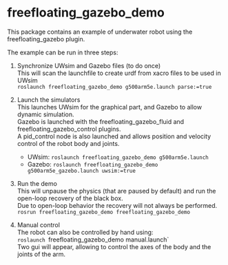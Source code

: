 freefloating_gazebo_demo
========================

This package contains an example of underwater robot using the freefloating_gazebo plugin.

The example can be run in three steps:

1. Synchronize UWsim and Gazebo files (to do once)  
    This will scan the launchfile to create urdf from xacro files to be used in UWsim  
    `roslaunch freefloating_gazebo_demo g500arm5e.launch parse:=true`

2. Launch the simulators  
    This launches UWsim for the graphical part, and Gazebo to allow dynamic simulation.  
    Gazebo is launched with the freefloating_gazebo_fluid and freefloating_gazebo_control plugins.  
    A pid_control node is also launched and allows position and velocity control of the robot body and joints.  
    - UWsim: `roslaunch freefloating_gazebo_demo g500arm5e.launch`  
    - Gazebo: `roslaunch freefloating_gazebo_demo g500arm5e_gazebo.launch uwsim:=true`
    
3. Run the demo  
    This will unpause the physics (that are paused by default) and run the open-loop recovery of the black box.  
    Due to open-loop behavior the recovery will not always be performed.  
    `rosrun freefloating_gazebo_demo freefloating_gazebo_demo`
    
4. Manual control  
    The robot can also be controlled by hand using:  
    `roslaunch `freefloating_gazebo_demo manual.launch`  
    Two gui will appear, allowing to control the axes of the body and the joints of the arm.
    